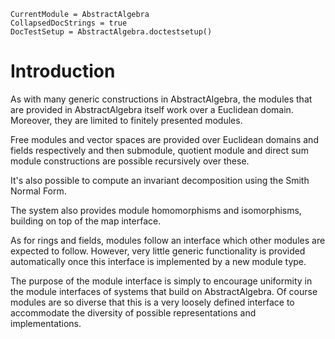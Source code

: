 ```@meta
CurrentModule = AbstractAlgebra
CollapsedDocStrings = true
DocTestSetup = AbstractAlgebra.doctestsetup()
```
# Introduction

As with many generic constructions in AbstractAlgebra, the modules that are
provided in AbstractAlgebra itself work over a Euclidean domain. Moreover,
they are limited to finitely presented modules.

Free modules and vector spaces are provided over Euclidean domains and fields
respectively and then submodule, quotient module and direct sum module
constructions are possible recursively over these.

It's also possible to compute an invariant decomposition using the Smith
Normal Form.

The system also provides module homomorphisms and isomorphisms, building on
top of the map interface.

As for rings and fields, modules follow an interface which other modules are
expected to follow. However, very little generic functionality is provided
automatically once this interface is implemented by a new module type.

The purpose of the module interface is simply to encourage uniformity in
the module interfaces of systems that build on AbstractAlgebra. Of course
modules are so diverse that this is a very loosely defined interface to
accommodate the diversity of possible representations and implementations.




